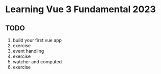 # Learning Vue 3 Fundamental 2023

## TODO

1. build your first vue app
2. exercise
3. event handling
4. exercise
5. watcher and computed
6. exercise